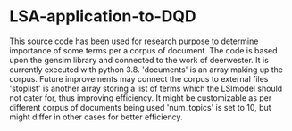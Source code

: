 # LSA-application-to-DQD
This source code has been used for research purpose to determine importance of some terms per a corpus of document.
The code is based upon the gensim library and connected to the work of deerwester.
It is currently executed with python 3.8.
'documents' is an array making up the corpus. Future improvements may connect the corpus to external files
'stoplist' is another array storing a list of terms which the LSImodel should not cater for, thus improving efficiency. It might be customizable as
per different corpus of documents being used
'num_topics' is set to 10, but might differ in other cases for better efficiency.
